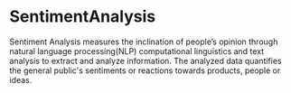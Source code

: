 # SentimentAnalysis
Sentiment Analysis measures the inclination of people’s opinion through natural language processing(NLP) computational linguistics and text analysis to extract and analyze information.    The analyzed data quantifies the general public's sentiments or reactions towards products, people or ideas. 
